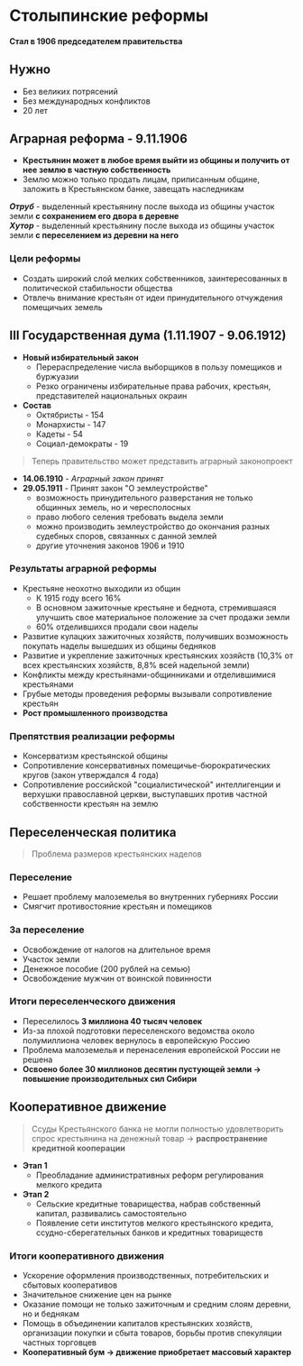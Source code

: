 # Столыпинские реформы
#### Стал в 1906 председателем правительства

## Нужно
- Без великих потрясений
- Без международных конфликтов
- 20 лет

## Аграрная реформа - 9.11.1906
- **Крестьянин может в любое время выйти из общины и получить от нее землю в частную собственность**
- Землю можно только продать лицам, приписанным общине, заложить в Крестьянском банке, завещать наследникам

***Отруб*** - выделенный крестьянину после выхода из общины участок земли **с сохранением его двора в деревне**  
***Хутор*** - выделенный крестьянину после выхода из общины участок земли **с переселением из деревни на него**

### Цели реформы
- Создать широкий слой мелких собственников, заинтересованных в политической стабильности общества
- Отвлечь внимание крестьян от идеи принудительного  отчуждения помещичьих земель

## III Государственная дума (1.11.1907 - 9.06.1912)
- **Новый избирательный закон**
	- Перераспределение числа выборщиков в пользу помещиков и буржуазии
	- Резко ограничены избирательные права рабочих, крестьян, представителей национальных окраин
- **Состав**
	- Октябристы - 154
	- Монархисты - 147
	- Кадеты - 54
	- Социал-демократы - 19

> Теперь правительство может представить аграрный законопроект

- **14.06.1910** - *Аграрный закон принят*
- **29.05.1911** - Принят закон "О землеустройстве"
	- возможность принудительного разверстания не только общинных земель, но и чересполосных
	- право любого селения требовать выдела земли
	- можно производить землеустройство до окончания разных судебных споров, связанных с данной землей
	- другие уточнения законов 1906 и 1910

### Результаты аграрной реформы
- Крестьяне неохотно выходили из общин
	- К 1915 году всего 16%
	- В основном зажиточные крестьяне и беднота, стремившаяся улучшить свое материальное положение за счет продажи земли
	- 60% отделившихся продали свои наделы
- Развитие кулацких зажиточных хозяйств, получивших возможность покупать наделы вышедших из общины бедняков
- Развитие и укрепление зажиточных крестьянских хозяйств (10,3% от всех крестьянских хозяйств, 8,8% всей надельной земли)
- Конфликты между крестьянами-общинниками и отделившимися крестьянами
- Грубые методы проведения реформы вызывали сопротивление крестьян
- **Рост промышленного производства**

### Препятствия реализации реформы
- Консерватизм крестьянской общины
- Сопротивление консервативных помещичье-бюрократических кругов (закон утверждался 4 года)
- Сопротивление российской "социалистической" интеллигенции и верхушки православной церкви, выступавших против частной собственности крестьян на землю

## Переселенческая политика
> Проблема размеров крестьянских наделов

### Переселение
- Решает проблему малоземелья во внутренних губерниях России
- Смягчит противостояние крестьян и помещиков

### За переселение
- Освобождение от налогов на длительное время
- Участок земли
- Денежное пособие (200 рублей на семью)
- Освобождение мужчин от воинской повинности

### Итоги переселенческого движения
- Переселилось **3 миллиона 40 тысяч человек**
- Из-за плохой подготовки переселенского ведомства около полумиллиона человек вернулось в европейскую Россию
- Проблема малоземелья и перенаселения европейской России не решена
- **Освоено более 30 миллионов десятин пустующей земли -> повышение производительных сил Сибири**

## Кооперативное движение
> Ссуды Крестьянского банка не могли полностью удовлетворить спрос крестьянина на денежный товар -> **распространение кредитной кооперации**

- **Этап 1**
	- Преобладание административных реформ регулирования мелкого кредита
- **Этап 2**
	- Сельские кредитные товарищества, набрав собственный капитал, развивались самостоятельно
	- Появление сети институтов мелкого крестьянского кредита, ссудно-сберегательных банков и кредитных товариществ

### Итоги кооперативного движения
- Ускорение оформления производственных, потребительских и сбытовых кооперативов
- Значительное снижение цен на рынке
- Оказание помощи не только зажиточным и средним слоям деревни, но и беднякам
- Помощь в объединении капиталов крестьянских хозяйств, организации покупки и сбыта товаров, борьбы против спекуляции частных торговцев
- **Кооперативный бум -> движение приобретает массовый характер**
